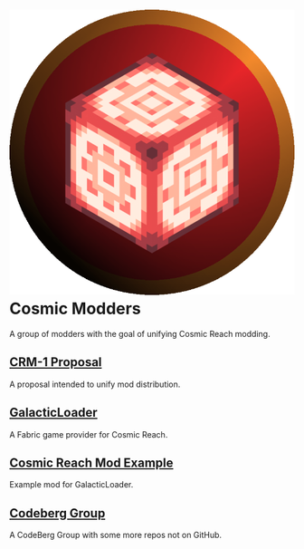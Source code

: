 # ![CRModders Logo](https://github.com/CRModders/.github/blob/main/profile/crmodders.png?raw=true) Cosmic Modders

A group of modders with the goal of unifying Cosmic Reach modding.

## [CRM-1 Proposal](https://github.com/CRModders/CRM-1)
A proposal intended to unify mod distribution.

## [GalacticLoader](https://github.com/GalacticLoader/GalacticLoader)
A Fabric game provider for Cosmic Reach.

## [Cosmic Reach Mod Example](https://github.com/GalacticLoader/CosmicReachModExample)
Example mod for GalacticLoader.

## [Codeberg Group](https://codeberg.org/CRModders)
A CodeBerg Group with some more repos not on GitHub.

